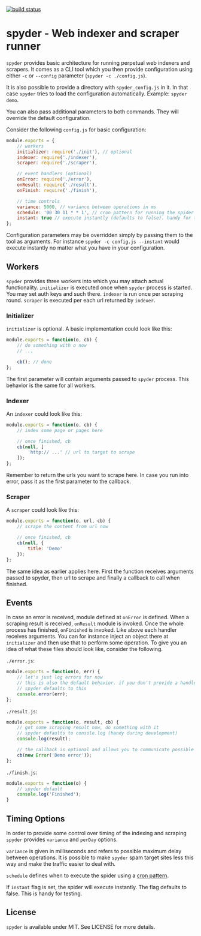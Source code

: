 [![build status](https://secure.travis-ci.org/bebraw/spyder.png)](http://travis-ci.org/bebraw/spyder)
# spyder - Web indexer and scraper runner

`spyder` provides basic architecture for running perpetual web indexers and scrapers. It comes as a CLI tool which you then provide configuration using either `-c` or `--config` parameter (`spyder -c ./config.js`).

It is also possible to provide a directory with `spyder_config.js` in it. In that case `spyder` tries to load the configuration automatically. Example: `spyder demo`.

You can also pass additional parameters to both commands. They will override the default configuration.

Consider the following `config.js` for basic configuration:

```js
module.exports = {
    // workers
    initializer: require('./init'), // optional
    indexer: require('./indexer'),
    scraper: require('./scraper'),

    // event handlers (optional)
    onError: require('./error'),
    onResult: require('./result'),
    onFinish: require('./finish'),

    // time controls
    variance: 5000, // variance between operations in ms
    schedule: '00 30 11 * * 1', // cron pattern for running the spider (optional)
    instant: true // execute instantly (defaults to false). handy for testing
};
```

Configuration parameters may be overridden simply by passing them to the tool as arguments. For instance `spyder -c config.js --instant` would execute instantly no matter what you have in your configuration.

## Workers

`spyder` provides three workers into which you may attach actual functionality. `initializer` is executed once when `spyder` process is started. You may set auth keys and such there. `indexer` is run once per scraping round. `scraper` is executed per each url returned by `indexer`.

### Initializer

`initializer` is optional. A basic implementation could look like this:

```js
module.exports = function(o, cb) {
    // do something with o now
    // ...

    cb(); // done
};
```

The first parameter will contain arguments passed to `spyder` process. This behavior is the same for all workers.

### Indexer

An `indexer` could look like this:

```js
module.exports = function(o, cb) {
    // index some page or pages here

    // once finished, cb
    cb(null, [
        'http:// ...' // url to target to scrape
    ]);
};
```

Remember to return the urls you want to scrape here. In case you run into error, pass it as the first parameter to the callback.

### Scraper

A `scraper` could look like this:

```js
module.exports = function(o, url, cb) {
    // scrape the content from url now

    // once finished, cb
    cb(null, {
        title: 'Demo'
    });
};
```

The same idea as earlier applies here. First the function receives arguments passed to spyder, then url to scrape and finally a callback to call when finished.

## Events

In case an error is received, module defined at `onError` is defined. When a scraping result is received, `onResult` module is invoked. Once the whole process has finished, `onFinished` is invoked. Like above each handler receives arguments. You can for instance inject an object there at `initializer` and then use that to perform some operation. To give you an idea of what these files should look like, consider the following.

`./error.js`:

```js
module.exports = function(o, err) {
    // let's just log errors for now
    // this is also the default behavior. if you don't provide a handler,
    // spyder defaults to this
    console.error(err);
};
```

`./result.js`:

```js
module.exports = function(o, result, cb) {
    // got some scraping result now, do something with it
    // spyder defaults to console.log (handy during development)
    console.log(result);

    // the callback is optional and allows you to communicate possible errors
    cb(new Error('Demo error'));
};
```

`./finish.js`:

```js
module.exports = function(o) {
    // spyder default
    console.log('Finished');
}
```

## Timing Options

In order to provide some control over timing of the indexing and scraping `spyder` provides `variance` and `perDay` options.

`variance` is given in milliseconds and refers to possible maximum delay between operations. It is possible to make `spyder` spam target sites less this way and make the traffic easier to deal with.

`schedule` defines when to execute the spider using a [cron pattern](http://en.wikipedia.org/wiki/Cron).

If `instant` flag is set, the spider will execute instantly. The flag defaults to false. This is handy for testing.

## License

`spyder` is available under MIT. See LICENSE for more details.
